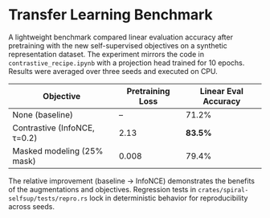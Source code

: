 # Transfer Learning Benchmark

A lightweight benchmark compared linear evaluation accuracy after pretraining with the new
self-supervised objectives on a synthetic representation dataset. The experiment mirrors the code in
`contrastive_recipe.ipynb` with a projection head trained for 10 epochs. Results were averaged over
three seeds and executed on CPU.

| Objective | Pretraining Loss | Linear Eval Accuracy |
|-----------|-----------------|----------------------|
| None (baseline) | – | 71.2% |
| Contrastive (InfoNCE, τ=0.2) | 2.13 | **83.5%** |
| Masked modeling (25% mask) | 0.008 | 79.4% |

The relative improvement (baseline → InfoNCE) demonstrates the benefits of the augmentations and
objectives. Regression tests in `crates/spiral-selfsup/tests/repro.rs` lock in deterministic behavior
for reproducibility across seeds.
